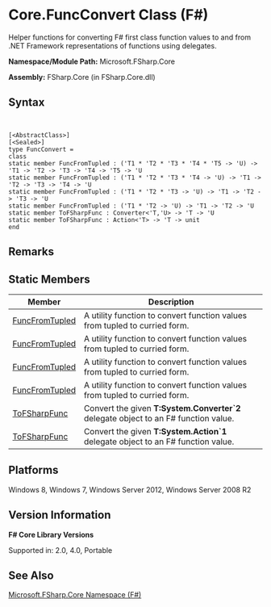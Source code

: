 # Core.FuncConvert Class (F#)

Helper functions for converting F# first class function values to and from .NET Framework representations of functions using delegates.

**Namespace/Module Path:** Microsoft.FSharp.Core

**Assembly:** FSharp.Core (in FSharp.Core.dll)


## Syntax


```


[<AbstractClass>]
[<Sealed>]
type FuncConvert =
class
static member FuncFromTupled : ('T1 * 'T2 * 'T3 * 'T4 * 'T5 -> 'U) -> 'T1 -> 'T2 -> 'T3 -> 'T4 -> 'T5 -> 'U
static member FuncFromTupled : ('T1 * 'T2 * 'T3 * 'T4 -> 'U) -> 'T1 -> 'T2 -> 'T3 -> 'T4 -> 'U
static member FuncFromTupled : ('T1 * 'T2 * 'T3 -> 'U) -> 'T1 -> 'T2 -> 'T3 -> 'U
static member FuncFromTupled : ('T1 * 'T2 -> 'U) -> 'T1 -> 'T2 -> 'U
static member ToFSharpFunc : Converter<'T,'U> -> 'T -> 'U
static member ToFSharpFunc : Action<'T> -> 'T -> unit
end

```



## Remarks

## Static Members


|Member|Description|
|------|-----------|
|[FuncFromTupled](http://msdn.microsoft.com/en-us/library/98f6866f-d4dc-44b9-94ea-23972a55f94e)|A utility function to convert function values from tupled to curried form.|
|[FuncFromTupled](http://msdn.microsoft.com/en-us/library/0b0bd5cb-0312-4694-937c-495347eae1d1)|A utility function to convert function values from tupled to curried form.|
|[FuncFromTupled](http://msdn.microsoft.com/en-us/library/aca946f4-6490-4799-9cf8-eb1b87265687)|A utility function to convert function values from tupled to curried form.|
|[FuncFromTupled](http://msdn.microsoft.com/en-us/library/b70499a2-1728-41e6-8682-cb7aa030e75e)|A utility function to convert function values from tupled to curried form.|
|[ToFSharpFunc](http://msdn.microsoft.com/en-us/library/1352ba11-7edc-4038-8173-de73133ad490)|Convert the given **T:System.Converter&#96;2** delegate object to an F# function value.|
|[ToFSharpFunc](http://msdn.microsoft.com/en-us/library/ca2f654a-14bd-4348-a73d-2c0e0645abf6)|Convert the given **T:System.Action&#96;1** delegate object to an F# function value.|

## Platforms
Windows 8, Windows 7, Windows Server 2012, Windows Server 2008 R2


## Version Information
**F# Core Library Versions**

Supported in: 2.0, 4.0, Portable




## See Also
[Microsoft.FSharp.Core Namespace &#40;F&#35;&#41;](Microsoft.FSharp.Core+Namespace+%28FSharp%29.md)

